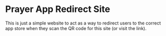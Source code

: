 # Prayer App Redirect Site
This is just a simple website to act as a way to redirect users to the correct app store when they scan the QR code for this site (or visit the link).